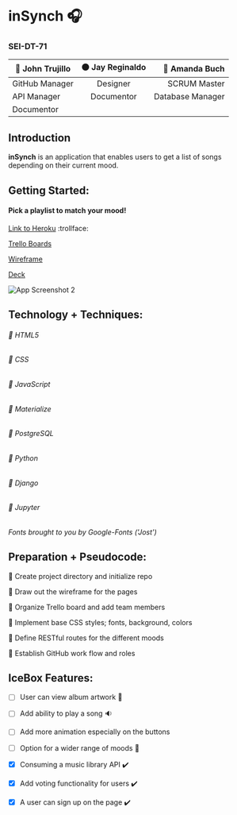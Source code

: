 # inSynch :headphones: 

### SEI-DT-71

| :large_blue_circle: John Trujillo | :black_circle: Jay Reginaldo | :red_circle: Amanda Buch |
| ------------- |:-------------:| -----:|
| GitHub Manager| Designer | SCRUM Master |
| API Manager   | Documentor  | Database Manager |
| Documentor |  |    |

## Introduction
**inSynch** is an application that enables users to get a list of songs depending on their current mood.


## Getting Started:

#### Pick a playlist to match your mood!

[Link to Heroku](https://github.com/amriikk/inSynch.git/) :trollface:

[Trello Boards](https://trello.com/b/tYNSacSN/sei-project-3-synch)

[Wireframe](https://github.com/amriikk/inSynch.git/)

[Deck](https://docs.google.com/presentation/d/1tw0Nbhoj-K7TOq6NjJdoOy5LAKwZjxRUAOsluOhLUaE/edit#slide=id.gcb9a0b074_1_0/)


![App Screenshot 2](https://github.com/amriikk/#/)




## Technology + Techniques: 

###### :small_blue_diamond: HTML5

###### :small_blue_diamond: CSS

###### :small_blue_diamond: JavaScript

###### :small_blue_diamond: Materialize

###### :small_blue_diamond: PostgreSQL

###### :small_blue_diamond: Python

###### :small_blue_diamond: Django

###### :small_blue_diamond: Jupyter


*Fonts brought to you by Google-Fonts ('Jost')*



## Preparation + Pseudocode:

:thought_balloon: Create project directory and initialize repo

:thought_balloon: Draw out the wireframe for the pages

:thought_balloon: Organize Trello board and add team members

:thought_balloon: Implement base CSS styles; fonts, background, colors

:thought_balloon: Define RESTful routes for the different moods

:thought_balloon: Establish GitHub work flow and roles


## IceBox Features:

- [ ] User can view album artwork :busts_in_silhouette:

- [ ] Add ability to play a song :sound:

- [ ] Add more animation especially on the buttons 

- [ ] Option for a wider range of moods :white_square_button:

- [x] Consuming a music library API :heavy_check_mark:

- [x] Add voting functionality for users :heavy_check_mark:

- [x] A user can sign up on the page :heavy_check_mark:

